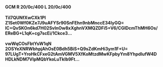#### GCM R 20/0c/400 L 20/0c/400
**TiI7QUNfXwCXk1Pl**<br/>**Z1Set0Wf0KZe7J9uAFYSr90SnFEhn9nbMnccE34IyGQ=**<br/>**lC+QvSKOn6kd7H02SvlnOw8xXghnVXMQZDFi5+V6/CGlDcmThMH6Os/EReBG+L1qK+cg7scEi/1Ckce3...**<br/><br/>
**vwWqCOsFbtYsW1qN**<br/>**2OSYeXNRWbhpjAhOsE0Bdh5BiS+Q9sZdKmHi3ym1F+U=**<br/>**97LUgT+YroHkCFxeG2tAmVGMV5XfKoMtzdMwKFpbyYm8YhpdlufW4DHDLkNDM7VIpMQbYkoLuTkIb9Ft...**